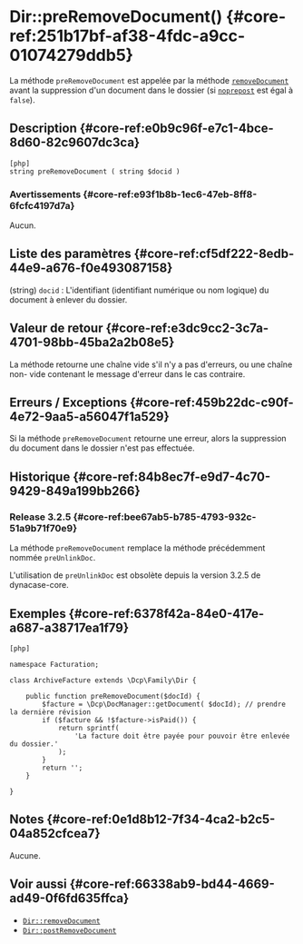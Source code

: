 # Dir::preRemoveDocument() {#core-ref:251b17bf-af38-4fdc-a9cc-01074279ddb5}

<div class="short-description" markdown="1">

La méthode `preRemoveDocument` est appelée par la méthode
[`removeDocument`][Dir::removeDocument] avant la suppression d'un document dans
le dossier (si [`noprepost`][Dir::removeDocument_noprepost] est égal à `false`).

</div>

## Description {#core-ref:e0b9c96f-e7c1-4bce-8d60-82c9607dc3ca}

    [php]
    string preRemoveDocument ( string $docid )

### Avertissements {#core-ref:e93f1b8b-1ec6-47eb-8ff8-6fcfc4197d7a}

Aucun.

## Liste des paramètres {#core-ref:cf5df222-8edb-44e9-a676-f0e493087158}

(string) `docid`
:   L'identifiant (identifiant numérique ou nom logique) du document à enlever
    du dossier.

## Valeur de retour {#core-ref:e3dc9cc2-3c7a-4701-98bb-45ba2a2b08e5}

La méthode retourne une chaîne vide s'il n'y a pas d'erreurs, ou une chaîne non-
vide contenant le message d'erreur dans le cas contraire.

## Erreurs / Exceptions {#core-ref:459b22dc-c90f-4e72-9aa5-a56047f1a529}

Si la méthode `preRemoveDocument` retourne une erreur, alors la suppression du
document dans le dossier n'est pas effectuée.

## Historique {#core-ref:84b8ec7f-e9d7-4c70-9429-849a199bb266}

### Release 3.2.5 {#core-ref:bee67ab5-b785-4793-932c-51a9b71f70e9}

La méthode `preRemoveDocument` remplace la méthode précédemment nommée
`preUnlinkDoc`.

L'utilisation de `preUnlinkDoc` est obsolète depuis la version 3.2.5 de
dynacase-core.

## Exemples {#core-ref:6378f42a-84e0-417e-a687-a38717ea1f79}

    [php]
    
    namespace Facturation;
    
    class ArchiveFacture extends \Dcp\Family\Dir {
    
        public function preRemoveDocument($docId) {
            $facture = \Dcp\DocManager::getDocument( $docId); // prendre la dernière révision
            if ($facture && !$facture->isPaid()) {
            	return sprintf(
            		'La facture doit être payée pour pouvoir être enlevée du dossier.'
                );
            }
            return '';
        }
    
    }    

## Notes {#core-ref:0e1d8b12-7f34-4ca2-b2c5-04a852cfcea7}

Aucune.

## Voir aussi {#core-ref:66338ab9-bd44-4669-ad49-0f6fd635ffca}

- [`Dir::removeDocument`][Dir::removeDocument]
- [`Dir::postRemoveDocument`][Dir::postRemoveDocument]

<!-- links -->
[Dir::removeDocument]: #core-ref:d337e186-8066-49e2-92a0-26aa518cbf41
[Dir::postRemoveDocument]: #core-ref:efd55fb9-600e-42fa-a7c5-0b3b31ea3cc3
[Dir::removeDocument_noprepost]: #core-ref:02b27db3-0b22-4f21-a78d-c401fe357c2b
